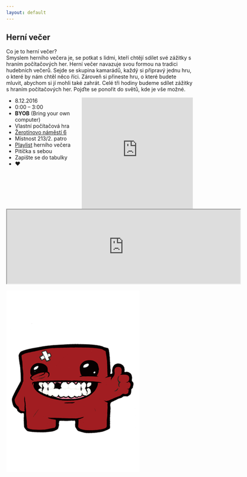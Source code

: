 ```yaml
---
layout: default
---
```



## Herní večer

Co je to herní večer?   
Smyslem herního večera je, se potkat s lidmi, kteří chtějí sdílet své zážitky s hraním počítačových her. Herní večer navazuje svou formou na tradici hudebních večerů. Sejde se skupina kamarádů, každý si připravý jednu hru, o které by nám chtěl něco říci. Zároveň si přineste hru, o které budete mluvit, abychom si jí mohli také zahrát. 
Celé tři hodiny budeme sdílet zážitky s hraním počítačových her. Pojďte se ponořit do světů, kde je vše možné. 

<iframe src="https://embed.spotify.com/?uri=spotify%3Auser%3Awaletol%3Aplaylist%3A7zCVrLXUYGkXXuOeGajj3n" width="300" height="300" frameborder="0" allowtransparency="true" align="right"></iframe>
                
- 8.12.2016
- 0:00 – 3:00
- **BYOB** (Bring your own computer)
- Vlastní počítačová hra
- [Žerotínovo náměstí 6](https://goo.gl/maps/Kz6AzykpEp32) 
- Místnost 213/2. patro
- [Playlist](https://open.spotify.com/user/waletol/playlist/7zCVrLXUYGkXXuOeGajj3n) herního večera
- Pitíčka s sebou
- Zapište se do tabulky
- ♥ 


<iframe src="https://docs.google.com/spreadsheets/d/1ZlemK9c2lMLpIb7sCkj1NG6o9I0htlXZwQWJDTxzkeE/pubhtml?gid=0&amp;single=true&amp;widget=true&amp;headers=false" width="630" height="200" marginheight="50"></iframe>



![](/images/meat.png)



